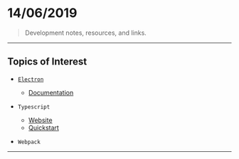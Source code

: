 
# 14/06/2019

> Development notes, resources, and links.

---

## Topics of Interest

* [`Electron`](https://github.com/electron/electron)
  * [Documentation](https://electronjs.org/docs)

* `Typescript`
  * [Website](https://www.typescriptlang.org/index.html)
  * [Quickstart](https://www.typescriptlang.org/docs/handbook/typescript-in-5-minutes.html)

* `Webpack`

---
